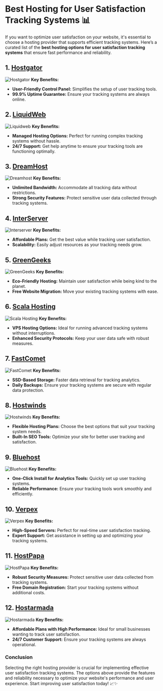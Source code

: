 # Best Hosting for User Satisfaction Tracking Systems 📊

If you want to optimize user satisfaction on your website, it's essential to choose a hosting provider that supports efficient tracking systems. Here’s a curated list of the **best hosting options for user satisfaction tracking systems** that ensure fast performance and reliability.

## 1. [Hostgator](https://snipitx.com/hostgator-jy)
![Hostgator](https://i.imgur.com/BcVkH57.jpeg "Hostgator Hosting")
**Key Benefits:**
- **User-Friendly Control Panel:** Simplifies the setup of user tracking tools.
- **99.9% Uptime Guarantee:** Ensure your tracking systems are always online.

## 2. [LiquidWeb](https://snipitx.com/liquidweb-jy)
![Liquidweb](https://i.imgur.com/4IvT9SC.jpeg "Liquidweb Hosting")
**Key Benefits:**
- **Managed Hosting Options:** Perfect for running complex tracking systems without hassle.
- **24/7 Support:** Get help anytime to ensure your tracking tools are functioning optimally.

## 3. [DreamHost](https://snipitx.com/dreamhost-jy)
![Dreamhost](https://i.imgur.com/rXIg8ip.jpeg "Dreamhost Hosting")
**Key Benefits:**
- **Unlimited Bandwidth:** Accommodate all tracking data without restrictions.
- **Strong Security Features:** Protect sensitive user data collected through tracking systems.

## 4. [InterServer](https://snipitx.com/interserver-jy)
![Interserver](https://i.imgur.com/OM5dOEW.jpeg "Interserver Hosting")
**Key Benefits:**
- **Affordable Plans:** Get the best value while tracking user satisfaction.
- **Scalability:** Easily adjust resources as your tracking needs grow.

## 5. [GreenGeeks](https://snipitx.com/greengeeks-jy)
![GreenGeeks](https://i.imgur.com/eEwuntu.jpg "GreenGeeks Hosting")
**Key Benefits:**
- **Eco-Friendly Hosting:** Maintain user satisfaction while being kind to the planet.
- **Free Website Migration:** Move your existing tracking systems with ease.

## 6. [Scala Hosting](https://snipitx.com/scala-jy)
![Scala Hosting](https://i.imgur.com/uJ5JIK3.png "Scala Web Hosting")
**Key Benefits:**
- **VPS Hosting Options:** Ideal for running advanced tracking systems without interruptions.
- **Enhanced Security Protocols:** Keep your user data safe with robust measures.

## 7. [FastComet](https://snipitx.com/fastcomet-jy)
![FastComet](https://i.imgur.com/7qgXuWp.png "FastComet Hosting")
**Key Benefits:**
- **SSD-Based Storage:** Faster data retrieval for tracking analytics.
- **Daily Backups:** Ensure your tracking systems are secure with regular data protection.

## 8. [Hostwinds](https://snipitx.com/hostwinds-jy)
![Hostwinds](https://i.imgur.com/53aSNXx.jpeg "Hostwinds Hosting")
**Key Benefits:**
- **Flexible Hosting Plans:** Choose the best options that suit your tracking system needs.
- **Built-In SEO Tools:** Optimize your site for better user tracking and satisfaction.

## 9. [Bluehost](https://snipitx.com/bluehost-jy)
![Bluehost](https://i.imgur.com/PasFF9E.jpeg "Bluehost Hosting")
**Key Benefits:**
- **One-Click Install for Analytics Tools:** Quickly set up user tracking systems.
- **Reliable Performance:** Ensure your tracking tools work smoothly and efficiently.

## 10. [Verpex](https://snipitx.com/verpex-jy)
![Verpex](https://i.imgur.com/6x5LhiS.jpeg "Verpex Hosting")
**Key Benefits:**
- **High-Speed Servers:** Perfect for real-time user satisfaction tracking.
- **Expert Support:** Get assistance in setting up and optimizing your tracking systems.

## 11. [HostPapa](https://snipitx.com/hostpapa-jy)
![HostPapa](https://i.imgur.com/ouDTkvl.jpeg "HostPapa Hosting")
**Key Benefits:**
- **Robust Security Measures:** Protect sensitive user data collected from tracking systems.
- **Free Domain Registration:** Start your tracking systems without additional costs.

## 12. [Hostarmada](https://snipitx.com/hostarmada-jy)
![Hostarmada](https://i.imgur.com/KFbdf3o.jpeg "Hostarmada Hosting")
**Key Benefits:**
- **Affordable Plans with High Performance:** Ideal for small businesses wanting to track user satisfaction.
- **24/7 Customer Support:** Ensure your tracking systems are always operational.

### Conclusion
Selecting the right hosting provider is crucial for implementing effective user satisfaction tracking systems. The options above provide the features and reliability necessary to optimize your website's performance and user experience. Start improving user satisfaction today! 📈✨
